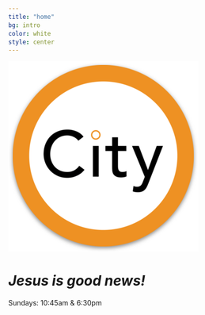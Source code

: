 ```yaml
---
title: "home"
bg: intro
color: white
style: center
---
```


![City Evangelical Church](img/android-chrome-384x384.png)

# _Jesus is **good news!**_

Sundays: <i class="fa fa-clock-o" aria-hidden="true" style="color:white"></i> 10:45am & 6:30pm
